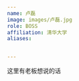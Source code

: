 ```yaml
---
name: 卢磊
image: images/卢磊.jpg
role: BOSS
affiliation: 清华大学
aliases:


---
```


这里有老板想说的话
